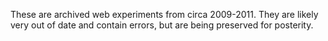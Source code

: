 These are archived web experiments from circa 2009-2011. They are likely very out of date and contain errors, but are being preserved for posterity.